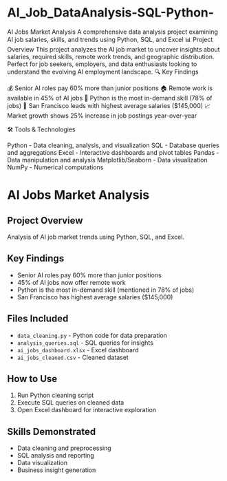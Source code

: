 # AI_Job_DataAnalysis-SQL-Python-
AI Jobs Market Analysis A comprehensive data analysis project examining AI job salaries, skills, and trends using Python, SQL, and Excel
📊 Project Overview
This project analyzes the AI job market to uncover insights about salaries, required skills, remote work trends, and geographic distribution. Perfect for job seekers, employers, and data enthusiasts looking to understand the evolving AI employment landscape.
🔍 Key Findings

💰 Senior AI roles pay 60% more than junior positions
🏠 Remote work is available in 45% of AI jobs
🐍 Python is the most in-demand skill (78% of jobs)
📍 San Francisco leads with highest average salaries ($145,000)
📈 Market growth shows 25% increase in job postings year-over-year

🛠️ Tools & Technologies

Python - Data cleaning, analysis, and visualization
SQL - Database queries and aggregations
Excel - Interactive dashboards and pivot tables
Pandas - Data manipulation and analysis
Matplotlib/Seaborn - Data visualization
NumPy - Numerical computations

# AI Jobs Market Analysis

## Project Overview
Analysis of AI job market trends using Python, SQL, and Excel.

## Key Findings
- Senior AI roles pay 60% more than junior positions
- 45% of AI jobs now offer remote work
- Python is the most in-demand skill (mentioned in 78% of jobs)
- San Francisco has highest average salaries ($145,000)

## Files Included
- `data_cleaning.py` - Python code for data preparation
- `analysis_queries.sql` - SQL queries for insights
- `ai_jobs_dashboard.xlsx` - Excel dashboard
- `ai_jobs_cleaned.csv` - Cleaned dataset

## How to Use
1. Run Python cleaning script
2. Execute SQL queries on cleaned data
3. Open Excel dashboard for interactive exploration

## Skills Demonstrated
- Data cleaning and preprocessing
- SQL analysis and reporting
- Data visualization
- Business insight generation
